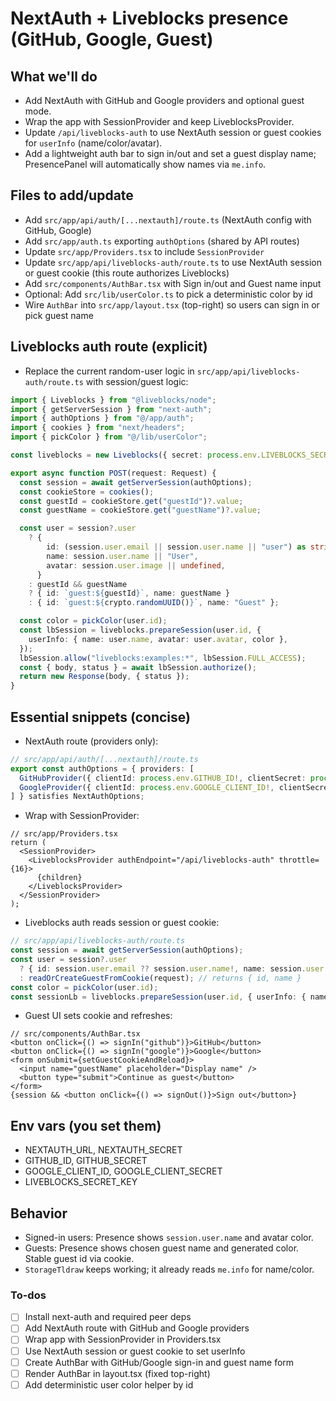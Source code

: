 <!-- 978ba159-6b64-4913-9bd1-ce6fb54a92a8 958c98fc-43d3-46d3-87ac-6ceae5415c95 -->
# NextAuth + Liveblocks presence (GitHub, Google, Guest)

## What we'll do

- Add NextAuth with GitHub and Google providers and optional guest mode.
- Wrap the app with SessionProvider and keep LiveblocksProvider.
- Update `/api/liveblocks-auth` to use NextAuth session or guest cookies for `userInfo` (name/color/avatar).
- Add a lightweight auth bar to sign in/out and set a guest display name; PresencePanel will automatically show names via `me.info`.

## Files to add/update

- Add `src/app/api/auth/[...nextauth]/route.ts` (NextAuth config with GitHub, Google)
- Add `src/app/auth.ts` exporting `authOptions` (shared by API routes)
- Update `src/app/Providers.tsx` to include `SessionProvider`
- Update `src/app/api/liveblocks-auth/route.ts` to use NextAuth session or guest cookie (this route authorizes Liveblocks)
- Add `src/components/AuthBar.tsx` with Sign in/out and Guest name input
- Optional: Add `src/lib/userColor.ts` to pick a deterministic color by id
- Wire `AuthBar` into `src/app/layout.tsx` (top-right) so users can sign in or pick guest name

## Liveblocks auth route (explicit)

- Replace the current random-user logic in `src/app/api/liveblocks-auth/route.ts` with session/guest logic:
```ts
import { Liveblocks } from "@liveblocks/node";
import { getServerSession } from "next-auth";
import { authOptions } from "@/app/auth";
import { cookies } from "next/headers";
import { pickColor } from "@/lib/userColor";

const liveblocks = new Liveblocks({ secret: process.env.LIVEBLOCKS_SECRET_KEY! });

export async function POST(request: Request) {
  const session = await getServerSession(authOptions);
  const cookieStore = cookies();
  const guestId = cookieStore.get("guestId")?.value;
  const guestName = cookieStore.get("guestName")?.value;

  const user = session?.user
    ? {
        id: (session.user.email || session.user.name || "user") as string,
        name: session.user.name || "User",
        avatar: session.user.image || undefined,
      }
    : guestId && guestName
    ? { id: `guest:${guestId}`, name: guestName }
    : { id: `guest:${crypto.randomUUID()}`, name: "Guest" };

  const color = pickColor(user.id);
  const lbSession = liveblocks.prepareSession(user.id, {
    userInfo: { name: user.name, avatar: user.avatar, color },
  });
  lbSession.allow("liveblocks:examples:*", lbSession.FULL_ACCESS);
  const { body, status } = await lbSession.authorize();
  return new Response(body, { status });
}
```


## Essential snippets (concise)

- NextAuth route (providers only):
```ts
// src/app/api/auth/[...nextauth]/route.ts
export const authOptions = { providers: [
  GitHubProvider({ clientId: process.env.GITHUB_ID!, clientSecret: process.env.GITHUB_SECRET! }),
  GoogleProvider({ clientId: process.env.GOOGLE_CLIENT_ID!, clientSecret: process.env.GOOGLE_CLIENT_SECRET! }),
] } satisfies NextAuthOptions;
```

- Wrap with SessionProvider:
```tsx
// src/app/Providers.tsx
return (
  <SessionProvider>
    <LiveblocksProvider authEndpoint="/api/liveblocks-auth" throttle={16}>
      {children}
    </LiveblocksProvider>
  </SessionProvider>
);
```

- Liveblocks auth reads session or guest cookie:
```ts
// src/app/api/liveblocks-auth/route.ts
const session = await getServerSession(authOptions);
const user = session?.user
  ? { id: session.user.email ?? session.user.name!, name: session.user.name!, avatar: session.user.image }
  : readOrCreateGuestFromCookie(request); // returns { id, name }
const color = pickColor(user.id);
const sessionLb = liveblocks.prepareSession(user.id, { userInfo: { name: user.name, color, avatar: user.avatar } });
```

- Guest UI sets cookie and refreshes:
```tsx
// src/components/AuthBar.tsx
<button onClick={() => signIn("github")}>GitHub</button>
<button onClick={() => signIn("google")}>Google</button>
<form onSubmit={setGuestCookieAndReload}>
  <input name="guestName" placeholder="Display name" />
  <button type="submit">Continue as guest</button>
</form>
{session && <button onClick={() => signOut()}>Sign out</button>}
```


## Env vars (you set them)

- NEXTAUTH_URL, NEXTAUTH_SECRET
- GITHUB_ID, GITHUB_SECRET
- GOOGLE_CLIENT_ID, GOOGLE_CLIENT_SECRET
- LIVEBLOCKS_SECRET_KEY

## Behavior

- Signed-in users: Presence shows `session.user.name` and avatar color.
- Guests: Presence shows chosen guest name and generated color. Stable guest id via cookie.
- `StorageTldraw` keeps working; it already reads `me.info` for name/color.

### To-dos

- [ ] Install next-auth and required peer deps
- [ ] Add NextAuth route with GitHub and Google providers
- [ ] Wrap app with SessionProvider in Providers.tsx
- [ ] Use NextAuth session or guest cookie to set userInfo
- [ ] Create AuthBar with GitHub/Google sign-in and guest name form
- [ ] Render AuthBar in layout.tsx (fixed top-right)
- [ ] Add deterministic user color helper by id